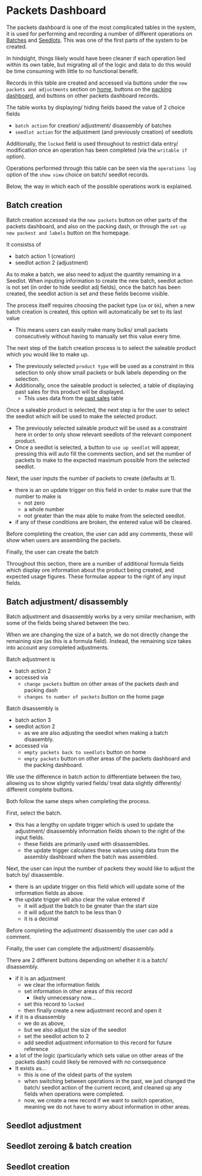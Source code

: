 # Packets Dashboard

The packets dashboard is one of the most complicated tables in the system, it is used for performing and recording a number of different operations on [Batches](batches.md) and [Seedlots](seedlots.md). This was one of the first parts of the system to be created.

In hindsight, things likely would have been cleaner if each operation lied within its own table, but migrating all of the logic and data to do this would be time consuming with little to no functional benefit.

Records in this table are created and accessed via buttons under the `new packets and adjustments` section on [home](home.md), buttons on the [packing dashboard](packingDash.md), and buttons on other packets dashboard records.

The table works by displaying/ hiding fields based the value of 2 choice fields

- `batch action` for creation/ adjustment/ disassembly of batches
- `seedlot action` for the adjustment (and previously creation) of seedlots

Additionally, the `locked` field is used throughout to restrict data entry/ modification once an operation has been completed (via the `writable if` option).

Operations performed through this table can be seen via the `operations log` option of the `show view` choice on batch/ seedlot records.

Below, the way in which each of the possible operations work is explained.

## Batch creation

Batch creation accessed via the `new packets` button on other parts of the packets dashboard, and also on the packing dash, or through the `set-up new packest and labels` button on the homepage.

It consistss of

- batch action 1 (creation)
- seedlot action 2 (adjustment)

As to make a batch, we also need to adjust the quantity remaining in a Seedlot. When inputing information to create the new batch, seedlot action is not set (in order to hide seedlot adj fields), once the batch has been created, the seedlot action is set and these fields become visible.

The process itself requires choosing the packet type (`sm` or `bk`), when a new batch creation is created, this option will automatically be set to its last value

- This means users can easily make many bulks/ small packets consecutively without having to manually set this value every time.

The next step of the batch creation process is to select the saleable product which you would like to make up.

- The previously selected `product type` will be used as a constraint in this selection to only show small packets or bulk labels depending on the selection.
- Additionally, once the saleable product is selected, a table of displaying past sales for this product will be displayed.
  - This uses data from the [past sales](pastSales.md) table

Once a saleable product is selected, the next step is for the user to select the seedlot which will be used to make the selected product.

- The previously selected saleable product will be used as a constraint here in order to only show relevant seedlots of the relevant component product.
- Once a seedlot is selected, a button to `use up seedlot` will appear, pressing this will auto fill the comments section, and set the number of packets to make to the expected maximum possible from the selected seedlot.

Next, the user inputs the number of packets to create (defaults at 1).

- there is an on update trigger on this field in order to make sure that the number to make is
  - not zero
  - a whole number
  - not greater than the max able to make from the selected seedlot.
- if any of these conditions are broken, the entered value will be cleared.

Before completing the creation, the user can add any comments, these will show when users are assembling the packets.

Finally, the user can create the batch

Throughout this section, there are a number of additional formula fields which display ore information about the product being created, and expected usage figures. These formulae appear to the right of any input fields.

## Batch adjustment/ disassembly

Batch adjustment and disassembly works by a very similar mechanism, with some of the fields being shared between the two.

When we are changing the size of a batch, we do not directly change the remaining size (as this is a formula field). Instead, the remaining size takes into account any completed adjustments.

Batch adjustment is

- batch action 2
- accessed via
  - `change packets` button on other areas of the packets dash and packing dash
  - `changes to number of packets` button on the home page

Batch disassembly is

- batch action 3
- seedlot action 2
  - as we are also adjusting the seedlot when making a batch disasembly.
- accessed via
  - `empty packets back to seedlots` button on home
  - `empty packets` button on other areas of the packets dashboard and the packing dashboard.

We use the difference in batch action to differentiate between the two, allowing us to show slightly varied fields/ treat data slightly differently/ different complete buttons.

Both follow the same steps when completing the process.

First, select the batch.

- this has a lengthy on update trigger which is used to update the adjustment/ disassembly information fields shown to the right of the input fields.
  - these fields are primarily used with disassemblies.
  - the update trigger calculates these values using data from the assembly dashboard when the batch was assembled.

Next, the user can input the number of packets they would like to adjust the batch by/ disassemble.

- there is an update trigger on this field which will update some of the information fields as above.
- the update trigger will also clear the value entered if
  - it will adjust the batch to be greater than the start size
  - it will adjust the batch to be less than 0
  - it is a decimal

Before completing the adjustment/ disassembly the user can add a comment.

Finally, the user can complete the adjustment/ disassembly.

There are 2 different buttons depending on whether it is a batch/ disassembly.

- if it is an adjustment
  - we clear the information fields
  - set information in other areas of this record
    - likely unnecessary now...
  - set this record to `locked`
  - then finally create a new adjustment record and open it
- if it is a disassembly
  - we do as above,
  - but we also adjust the size of the seedlot
  - set the seedlot action to 2
  - add seedlot adjustment information to this record for future reference
- a lot of the logic (particularly which sets value on other areas of the packets dash) could likely be removed with no consequence
- It exists as...
  - this is one of the oldest parts of the system
  - when switching between operations in the past, we just changed the batch/ seedlot action of the current record, and cleaned up any fields when operations were completed.
  - now, we create a new record if we want to switch operation, meaning we do not have to worry about information in other areas.

## Seedlot adjustment

## Seedlot zeroing & batch creation

## Seedlot creation
